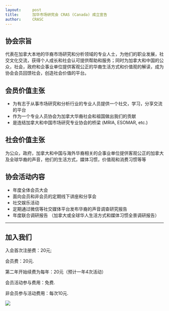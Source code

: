 ```yaml
---
layout: 	post
title:      加华市场研究会 CRAS (Canada) 成立宣告
author:     CRASC
---
```


## 协会宗旨

代表在加拿大本地的华裔市场研究和分析领域的专业人士，为他们的职业发展，社交文化交流，获得个人成长和社会认可提供帮助和服务；同时为加拿大和中国的公众，社会，政府和企事业单位提供客观公正的华裔生活方式和价值观的解读，成为协会会员回馈社会，创造社会价值的平台。

<!--more-->

## 会员价值主张

* 为有志于从事市场研究和分析行业的专业人员提供一个社交，学习，分享交流的平台
* 作为一个专业人员协会为加拿大华裔社会和祖国做出我们的贡献
* 是连结加拿大和中国市场研究专业协会的桥梁 (MRIA, ESOMAR, etc.)

## 社会价值主张

为公众，政府，加拿大和中国与海外华裔相关的企事业单位提供客观公正的加拿大及全球华裔的声音，他们的生活方式，媒体习惯，价值观和消费习惯等等

## 协会活动内容

* 年度全体会员大会
* 面向会员和非会员的定期线下讲座和分享会
* 社交娱乐活动
* 定期通过微信等社交媒体平台发布华裔的声音调查研究报告
* 年度联合调研报告 （加拿大或全球华人生活方式和媒体习惯全景调研报告）

---

## 加入我们

入会首次注册费：20元;

会员费：20元.

第二年开始续费为每年：20元（预计一年4次活动）

会员活动参与费用：免费.

非会员参与活动费用：每次10元.

![](https://mmbiz.qpic.cn/mmbiz_jpg/bbylg7SuiaLdwwaQSrHPj14tu35LkxtdA90nCM6uUjX6sQ7uXnPKfqIiaf4Y4fgJsy8bCKsXotX6qXeiaPo75bic2w/640?wx_fmt=jpeg&tp=webp&wxfrom=5&wx_lazy=1)
